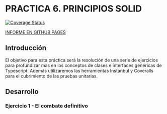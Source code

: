# PRACTICA 6. PRINCIPIOS SOLID

[![Coverage Status](https://coveralls.io/repos/github/ULL-ESIT-INF-DSI-2122/ull-esit-inf-dsi-21-22-prct06-generics-solid-ccolivares/badge.svg?branch=main)](https://coveralls.io/github/ULL-ESIT-INF-DSI-2122/ull-esit-inf-dsi-21-22-prct06-generics-solid-ccolivares?branch=main)

[INFORME EN GITHUB PAGES](https://ull-esit-inf-dsi-2122.github.io/ull-esit-inf-dsi-21-22-prct06-generics-solid-ccolivares/)

## Introducción

El objetivo para esta práctica será la resolución de una serie de ejercicios para profundizar mas en los conceptos de clases e interfaces genéricas de Typescript. Además utilizaremos las herramientas Instanbul y Coveralls para el cubrimiento de las pruebas unitarias.

## Desarrollo

### Ejercicio 1 - El combate definitivo

